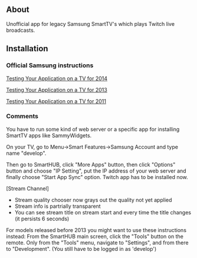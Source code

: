 ## About
Unofficial app for legacy Samsung SmartTV's which plays Twitch live broadcasts.

## Installation

### Official Samsung instructions

[Testing Your Application on a TV for 2014](https://developer.samsung.com/tv/develop/legacy-platform-library/art00121/index)

[Testing Your Application on a TV for 2013](https://developer.samsung.com/tv/develop/legacy-platform-library/d20/index)

[Testing Your Application on a TV for 2011](https://developer.samsung.com/tv/develop/legacy-platform-library/art00013/index)


### Comments

You have to run some kind of web server or a specific app for installing SmartTV apps like SammyWidgets.

On your TV, go to Menu->Smart Features->Samsung Account and type name "develop". 

Then go to SmartHUB, click "More Apps" button, then click "Options" button and choose "IP Setting", put the IP address of your web server and finally choose "Start App Sync" option. Twitch app has to be installed now.

[Stream Channel]
* Stream quality chooser now grays out the quality not yet applied
* Stream info is partrially transparent
* You can see stream title on stream start and every time the title changes (it persists 6 seconds)

For models released before 2013 you might want to use these instructions instead:
From the SmartHUB main screen, click the "Tools" button on the remote. Only from the "Tools" menu, navigate to "Settings", and from there to "Development". (You still have to be logged in as 'develop')
